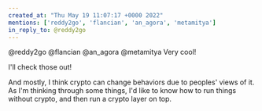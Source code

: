 ```yaml
---
created_at: "Thu May 19 11:07:17 +0000 2022"
mentions: ['reddy2go', 'flancian', 'an_agora', 'metamitya']
in_reply_to: @reddy2go
---
```


@reddy2go @flancian @an_agora @metamitya Very cool!

I'll check those out!

And mostly, I think crypto can change behaviors due to peoples' views of it. As I'm thinking through some things, I'd like to know how to run things without crypto, and then run a crypto layer on top.
